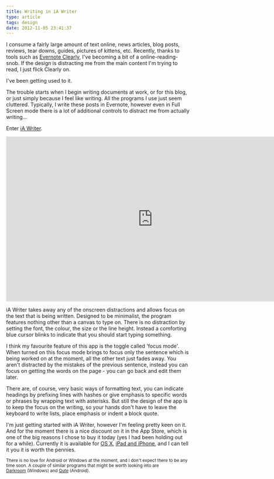 ```yaml
---
title: Writing in iA Writer
type: article
tags: design
date: 2012-11-05 23:41:37
---
```


I consume a fairly large amount of text online, news articles, blog posts, reviews, tear downs, guides, pictures of kittens, etc. Recently, thanks to tools such as [Evernote Clearly](/blog/2012/how-i-read-the-internet/), I&#39;ve becoming a bit of a online-reading-snob. If the design is distracting me from the main content I&#39;m trying to read, I just flick Clearly on.

I&#39;ve been getting used to it.

The trouble starts when I begin writing documents at work, or for this blog, or just simply because I feel like writing. All the programs I use just seem cluttered. Typically, I write these posts in Evernote, however even in Full Screen mode there is a lot of additional controls to distract me from actually writing&hellip;

Enter <a href="https://www.iawriter.com">iA Writer</a>.

<div class="embedWrapper">
<iframe allowfullscreen="" frameborder="0" height="450" mozallowfullscreen="" src="https://player.vimeo.com/video/33964031?title=0&byline=0&portrait=0&badge=0&color=ffffff" webkitallowfullscreen="" width="800"></iframe>
</div>

iA Writer takes away any of the onscreen distractions and allows focus on the text that is being written. Designed to be minimalist, the program features nothing other than a canvas to type on. There is no distraction by setting the font, the colour, the size or the line height. Instead a comforting blue cursor blinks to indicate that you should start typing something.

I think my favourite feature of this app is the toggle called &#39;focus mode&#39;. When turned on this focus mode brings to focus only the sentence which is being worked on at the moment, all the other text just fades away. You aren&#39;t distracted by the mistakes of the previous sentence, instead you can focus on getting the words on the page - you can go back and edit them later.

There are, of course, very basic ways of formatting text, you can indicate headings by prefixing lines with hashes or give emphasis to specific words or phrases by wrapping text with asterisks. But still the design of the app is to keep the focus on the writing, so your hands don&#39;t have to leave the keyboard to write lists, place emphasis or indent a block quote.

I&#39;m just getting started with iA Writer, however I&#39;m feeling pretty keen on it. And for the moment there is a nice discount on it in the App Store, which is one of the big reasons I chose to buy it today (yes I had been holding out for a while). Currently it is available for <a href="https://itunes.apple.com/us/app/ia-writer/id439623248?mt=12&amp;ign-mpt=uo=4">OS X</a>, <a href="https://itunes.apple.com/us/app/ia-writer/id392502056?mt=8&amp;ign-mpt=uo=4">iPad and iPhone</a>, and I can tell it you it is worth the pennies.

<small>There is no love for Android or Windows at the moment, and I don&#39;t expect there to be any time soon. A couple of similar programs that might be worth looking into are <a href="http://they.misled.us/dark-room">Darkroom</a>&nbsp;(Windows) and <a href="http://www.inkcode.net/qute-android">Qute</a>&nbsp;(Android).</small>

